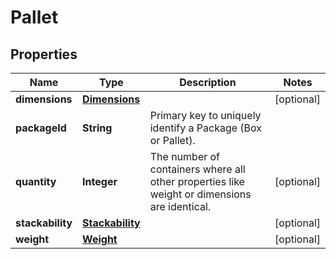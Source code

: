 
# Pallet

## Properties
Name | Type | Description | Notes
------------ | ------------- | ------------- | -------------
**dimensions** | [**Dimensions**](Dimensions.md) |  |  [optional]
**packageId** | **String** | Primary key to uniquely identify a Package (Box or Pallet). | 
**quantity** | **Integer** | The number of containers where all other properties like weight or dimensions are identical. |  [optional]
**stackability** | [**Stackability**](Stackability.md) |  |  [optional]
**weight** | [**Weight**](Weight.md) |  |  [optional]



